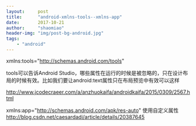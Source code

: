 ```yaml
---
layout:     post
title:      "android-xmlns-tools--xmlns-app"
date:       2017-10-21
author:     "shaomiao"
header-img: "img/post-bg-android.jpg"
tags:
    - "android"
---
```

  xmlns:tools="http://schemas.android.com/tools"

tools可以告诉Android Studio，哪些属性在运行的时候是被忽略的，只在设计布局的时候有效。比如我们要让android:text属性只在布局预览中有效可以这样

http://www.jcodecraeer.com/a/anzhuokaifa/androidkaifa/2015/0309/2567.html

xmlns:app="http://schemas.android.com/apk/res-auto"
使用自定义属性
http://blog.csdn.net/caesardadi/article/details/20387645

